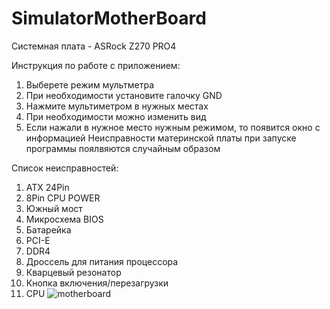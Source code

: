 # SimulatorMotherBoard
Системная плата - ASRock Z270 PRO4

Инструкция по работе с приложением:
1) Выберете режим мультметра
2) При необходимости установите галочку GND
3) Нажмите мультиметром в нужных местах
4) При необходимости можно изменить вид
5) Если нажали в нужное место нужным режимом, то появится окно с информацией
Неисправности материнской платы при запуске программы поялвяются случайным образом

Список неисправностей:
1) ATX 24Pin
2) 8Pin CPU POWER
3) Южный мост
4) Микросхема BIOS
5) Батарейка
6) PCI-E
7) DDR4
8) Дроссель для питания процессора
9) Кварцевый резонатор
10) Кнопка включения/перезагрузки
11) CPU
![motherboard](https://github.com/quinoth/SimulatorMotherBoard/assets/148634565/84c2fb75-810a-40a1-bbe1-f799d4366923)
